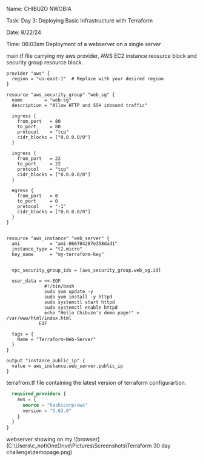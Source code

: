 Name: CHIBUZO NWOBIA

  Task: Day 3: Deploying Basic Infrastructure with Terraform
   
  Date: 8/22/24

  Time: 06:03am
Deployment of a webserver on a single server

main.tf file carrying my aws provider, AWS EC2 instance reosurce block and security group resource block.

```
provider "aws" {
  region = "us-east-1"  # Replace with your desired region
}

resource "aws_security_group" "web_sg" {
  name        = "web-sg"
  description = "Allow HTTP and SSH inbound traffic"

  ingress {
    from_port   = 80
    to_port     = 80
    protocol    = "tcp"
    cidr_blocks = ["0.0.0.0/0"]
  }

  ingress {
    from_port   = 22
    to_port     = 22
    protocol    = "tcp"
    cidr_blocks = ["0.0.0.0/0"]
  }

  egress {
    from_port   = 0
    to_port     = 0
    protocol    = "-1"
    cidr_blocks = ["0.0.0.0/0"]
  }
}


resource "aws_instance" "web_server" {
  ami           = "ami-066784287e358dad1"  
  instance_type = "t2.micro"
  key_name      = "my-terraform-key"  


  vpc_security_group_ids = [aws_security_group.web_sg.id]

  user_data = <<-EOF
              #!/bin/bash
              sudo yum update -y
              sudo yum install -y httpd
              sudo systemctl start httpd
              sudo systemctl enable httpd
              echo "Hello Chibuzo's demo page!" > /var/www/html/index.html
            EOF

  tags = {
    Name = "Terraform-Web-Server"
  }
}

output "instance_public_ip" {
  value = aws_instance.web_server.public_ip
}

```
terrafrom.tf file containing the latest version of terraform configurartion.

```terraform {
  required_providers {
    aws = {
      source = "hashicorp/aws"
      version = "5.63.0"
    }
  }
}
```


webserver showing on my ![browser](C:\Users\c_not\OneDrive\Pictures\Screenshots\Terraform 30 day challenge\demopage.png)
